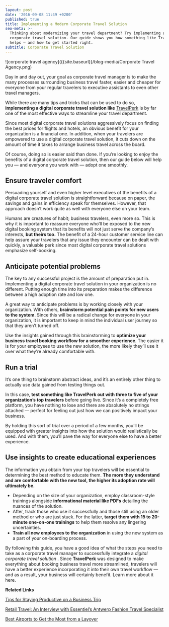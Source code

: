 ```yaml
---
layout: post
date: '2016-09-08 11:49 +0200'
published: true
title: Implementing a Modern Corporate Travel Solution
seo-meta: >-
  Thinking about modernizing your travel department? Try implementing a digital
  corporate travel solution. Our guide shows you how something like TravelPerk
  helps — and how to get started right.
subtitle: Corporate Travel Solution
---
```

![corporate travel agency]({{site.baseurl}}/blog-media/Corporate Travel Agency.png)

Day in and day out, your goal as corporate travel manager is to make the many processes surrounding business travel faster, easier and cheaper for everyone from your regular travelers to executive assistants to even other travel managers. 

While there are many tips and tricks that can be used to do so, **implementing a digital corporate travel solution like** [TravelPerk](http://travelperl.com) is by far one of the most effective ways to streamline your travel department.

Since most digital corporate travel solutions aggressively focus on finding the best prices for flights and hotels, an obvious benefit for your organization is a financial one. In addition, when your travelers are empowered to use a digital corporate travel solution, it cuts down on the amount of time it takes to arrange business travel across the board. 

Of course, doing so is easier said than done. If you’re looking to enjoy the benefits of a digital corporate travel solution, then our guide below will help you — and everyone you work with — adopt one smoothly.

## Ensure traveler comfort ##

Persuading yourself and even higher level executives of the benefits of a digital corporate travel solution is straightforward because on paper, the savings and gains in efficiency speak for themselves. However, that approach doesn’t work quite as well with everyone else on your team. 

Humans are creatures of habit; business travelers, even more so. This is why it is important to reassure everyone who’ll be exposed to the new digital booking system that its benefits will not just serve the company’s interests, **but theirs too.** The benefit of a 24-hour customer service line can help assure your travelers that any issue they encounter can be dealt with quickly, a valuable perk since most digital corporate travel solutions emphasize self-booking. 

## Anticipate potential problems ##

The key to any successful project is the amount of preparation put in. Implementing a digital corporate travel solution in your organization is no different. Putting enough time into its preparation makes the difference between a high adoption rate and low one. 

A great way to anticipate problems is by working closely with your organization. With others, **brainstorm potential pain points for new users to the system**. Since this will be a radical change for everyone in your organization, it is important to keep in mind the individual user journey so that they aren’t turned off. 

Use the insights gained through this brainstorming to **optimize your business travel booking workflow for a smoother experience**. The easier it is for your employees to use the new solution, the more likely they’ll use it over what they’re already comfortable with. 

## Run a trial ##

It’s one thing to brainstorm abstract ideas, and it’s an entirely other thing to actually use data gained from testing things out. 

In this case, **test something like TravelPerk out with three to five of your organization’s top travelers** before going live. Since it’s a completely free platform, you have nothing to lose and there are absolutely no strings attached — perfect for feeling out just how we can positively impact your business.

By holding this sort of trial over a period of a few months, you’ll be equipped with greater insights into how the solution would realistically be used. And with them, you’ll pave the way for everyone else to have a better experience. 

## Use insights to create educational experiences ##

The information you obtain from your top travelers will be essential to determining the best method to educate them. **The more they understand and are comfortable with the new tool, the higher its adoption rate will ultimately be.**

- Depending on the size of your organization, employ classroom-style trainings alongside **informational material like PDFs** detailing the nuances of the solution. 
- After, track those who use it successfully and those still using an older method or who are just stuck. For the latter, **target them with 15 to 20-minute one-on-one trainings** to help them resolve any lingering uncertainties. 
- **Train all new employees to the organization** in using the new system as a part of your on-boarding process. 

By following this guide, you have a good idea of what the steps you need to take as a corporate travel manager to successfully integrate a _digital corporate travel solution_ . Since **TravelPerk** was designed to make everything about booking business travel more streamlined, travelers will have a better experience incorporating it into their own travel workflow — and as a result, your business will certainly benefit. Learn more about it here. 


**Related Links** 

[Tips for Staying Productive on a Business Trip](http://travelperk.com/blog/productivity-hacks-while-traveling-for-business/)

[Retail Travel: An Interview with Essentiel’s Antwerp Fashion Travel Specialist](http://travelperk.com/blog/an-interview-with-essentiel-s-antwerp-fashion-travel-specialist/)

[Best Airports to Get the Most from a Layover](http://travelperk.com/blog/best-airports-to-get-the-most-from-a-layover/)
